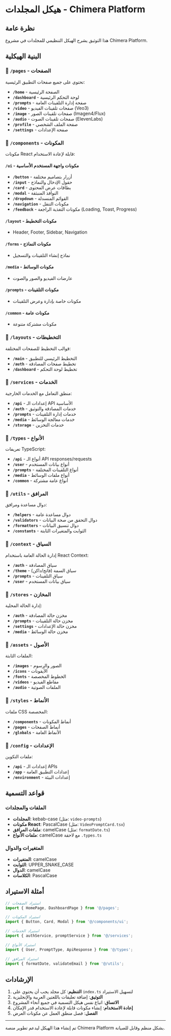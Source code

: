 # هيكل المجلدات - Chimera Platform

## نظرة عامة
هذا التوثيق يشرح الهيكل التنظيمي للمجلدات في مشروع Chimera Platform.

## البنية الهيكلية

### 📁 `/pages` - الصفحات
تحتوي على جميع صفحات التطبيق الرئيسية:

- **`/home`** - الصفحة الرئيسية
- **`/dashboard`** - لوحة التحكم الرئيسية
- **`/prompts`** - صفحة إدارة التلقينات العامة
- **`/video`** - صفحات تلقينات الفيديو (Veo3)
- **`/image`** - صفحات تلقينات الصور (Imagen4/Flux)
- **`/audio`** - صفحات تلقينات الصوت (ElevenLabs)
- **`/profile`** - صفحة الملف الشخصي
- **`/settings`** - صفحة الإعدادات

### 📁 `/components` - المكونات
مكونات React قابلة لإعادة الاستخدام:

#### `/ui` - مكونات واجهة المستخدم الأساسية
- **`/button`** - أزرار بتصاميم مختلفة
- **`/input`** - حقول الإدخال والنماذج
- **`/card`** - بطاقات عرض المحتوى
- **`/modal`** - النوافذ المنبثقة
- **`/dropdown`** - القوائم المنسدلة
- **`/navigation`** - مكونات التنقل
- **`/feedback`** - مكونات التغذية الراجعة (Loading, Toast, Progress)

#### `/layout` - مكونات التخطيط
- Header, Footer, Sidebar, Navigation

#### `/forms` - مكونات النماذج
- نماذج إنشاء التلقينات والتسجيل

#### `/media` - مكونات الوسائط
- عارضات الفيديو والصور والصوت

#### `/prompts` - مكونات التلقينات
- مكونات خاصة بإدارة وعرض التلقينات

#### `/common` - مكونات عامة
- مكونات مشتركة متنوعة

### 📁 `/layouts` - التخطيطات
قوالب التخطيط للصفحات المختلفة:

- **`/main`** - التخطيط الرئيسي للتطبيق
- **`/auth`** - تخطيط صفحات المصادقة
- **`/dashboard`** - تخطيط لوحة التحكم

### 📁 `/services` - الخدمات
منطق التعامل مع الخدمات الخارجية:

- **`/api`** - إعدادات الـ API الأساسية
- **`/auth`** - خدمات المصادقة والتوثيق
- **`/prompts`** - خدمات إدارة التلقينات
- **`/media`** - خدمات معالجة الوسائط
- **`/storage`** - خدمات التخزين

### 📁 `/types` - الأنواع
تعريفات TypeScript:

- **`/api`** - أنواع الـ API responses/requests
- **`/user`** - أنواع بيانات المستخدم
- **`/prompts`** - أنواع التلقينات المختلفة
- **`/media`** - أنواع ملفات الوسائط
- **`/common`** - أنواع عامة مشتركة

### 📁 `/utils` - المرافق
دوال مساعدة ومرافق:

- **`/helpers`** - دوال مساعدة عامة
- **`/validators`** - دوال التحقق من صحة البيانات
- **`/formatters`** - دوال تنسيق البيانات
- **`/constants`** - الثوابت والمتغيرات الثابتة

### 📁 `/context` - السياق
إدارة الحالة العامة باستخدام React Context:

- **`/auth`** - سياق المصادقة
- **`/theme`** - سياق السمة (فاتح/داكن)
- **`/prompts`** - سياق التلقينات
- **`/user`** - سياق بيانات المستخدم

### 📁 `/stores` - المخازن
إدارة الحالة المحلية:

- **`/auth`** - مخزن حالة المصادقة
- **`/prompts`** - مخزن حالة التلقينات
- **`/settings`** - مخزن حالة الإعدادات
- **`/media`** - مخزن حالة الوسائط

### 📁 `/assets` - الأصول
الملفات الثابتة:

- **`/images`** - الصور والرسوم
- **`/icons`** - الأيقونات
- **`/fonts`** - الخطوط المخصصة
- **`/videos`** - مقاطع الفيديو
- **`/audio`** - الملفات الصوتية

### 📁 `/styles` - الأنماط
ملفات CSS المخصصة:

- **`/components`** - أنماط المكونات
- **`/pages`** - أنماط الصفحات
- **`/globals`** - الأنماط العامة

### 📁 `/config` - الإعدادات
ملفات التكوين:

- **`/api`** - إعدادات الـ APIs
- **`/app`** - إعدادات التطبيق العامة
- **`/environment`** - إعدادات البيئة

## قواعد التسمية

### الملفات والمجلدات
- **المجلدات**: kebab-case (مثل: `video-prompts`)
- **مكونات React**: PascalCase (مثل: `VideoPromptCard.tsx`)
- **ملفات المرافق**: camelCase (مثل: `formatDate.ts`)
- **ملفات الأنواع**: camelCase مع لاحقة `.types.ts`

### المتغيرات والدوال
- **المتغيرات**: camelCase
- **الثوابت**: UPPER_SNAKE_CASE
- **الدوال**: camelCase
- **الكلاسات**: PascalCase

## أمثلة الاستيراد

```typescript
// استيراد الصفحات
import { HomePage, DashboardPage } from '@/pages';

// استيراد المكونات
import { Button, Card, Modal } from '@/components/ui';

// استيراد الخدمات
import { authService, promptService } from '@/services';

// استيراد الأنواع
import { User, PromptType, ApiResponse } from '@/types';

// استيراد المرافق
import { formatDate, validateEmail } from '@/utils';
```

## الإرشادات

1. **التنظيم**: كل مجلد يجب أن يحتوي على `index.ts` لتسهيل الاستيراد
2. **التوثيق**: إضافة تعليقات باللغتين العربية والإنجليزية
3. **الاتساق**: اتباع نفس هيكل التسمية في جميع أنحاء المشروع
4. **إعادة الاستخدام**: إنشاء مكونات قابلة لإعادة الاستخدام قدر الإمكان
5. **الفصل**: فصل منطق العمل عن مكونات العرض

---

تم إنشاء هذا الهيكل ليدعم تطوير منصة Chimera Platform بشكل منظم وقابل للصيانة.